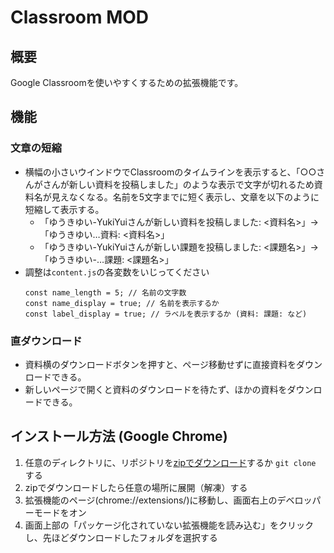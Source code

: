 # Classroom MOD
## 概要
Google Classroomを使いやすくするための拡張機能です。
## 機能
### 文章の短縮
- 横幅の小さいウインドウでClassroomのタイムラインを表示すると、「○○さんがさんが新しい資料を投稿しました」のような表示で文字が切れるため資料名が見えなくなる。名前を5文字までに短く表示し、文章を以下のように短縮して表示する。
  - 「ゆうきゆい-YukiYuiさんが新しい資料を投稿しました: <資料名>」→「ゆうきゆい…資料: <資料名>」
  - 「ゆうきゆい-YukiYuiさんが新しい課題を投稿しました: <課題名>」→「ゆうきゆい-…課題: <課題名>」
- 調整は`content.js`の各変数をいじってください
  ```
  const name_length = 5; // 名前の文字数
  const name_display = true; // 名前を表示するか
  const label_display = true; // ラベルを表示するか (資料: 課題: など)
  ```
### 直ダウンロード
- 資料横のダウンロードボタンを押すと、ページ移動せずに直接資料をダウンロードできる。
- 新しいページで開くと資料のダウンロードを待たず、ほかの資料をダウンロードできる。
## インストール方法 (Google Chrome)
1. 任意のディレクトリに、リポジトリを[zipでダウンロード](https://github.com/Yuki-Yui/classroom-mod/archive/refs/heads/main.zip)するか ```git clone``` する
1. zipでダウンロードしたら任意の場所に展開（解凍）する
1. 拡張機能のページ(chrome://extensions/)に移動し、画面右上のデベロッパーモードをオン
1. 画面上部の「パッケージ化されていない拡張機能を読み込む」をクリックし、先ほどダウンロードしたフォルダを選択する
